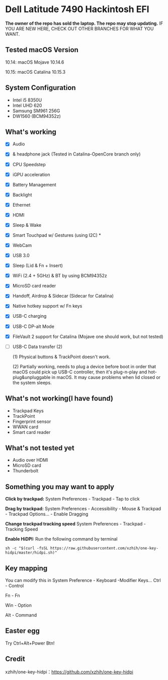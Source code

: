 # Dell Latitude 7490 Hackintosh EFI

**The owner of the repo has sold the laptop. The repo may stop updating.**
IF YOU ARE NEW HERE, CHECK OUT OTHER BRANCHES FOR WHAT YOU WANT.

## Tested macOS Version
10.14: macOS Mojave 10.14.6

10.15: macOS Catalina 10.15.3

## System Configuration
- Intel i5 8350U
- Intel UHD 620
- Samsung SM961 256G
- DW1560 (BCM94352z)

## What's working
 - [x] Audio 
  
 - [x] & headphone jack (Tested in Catalina-OpenCore branch only)

 - [x] CPU Speedstep

 - [x] iGPU acceleration

 - [x] Battery Management

 - [x] Backlight

 - [x] Ethernet

 - [x] HDMI

 - [x] Sleep & Wake

 - [x] Smart Touchpad w/ Gestures (using I2C) *

 - [x] WebCam

 - [x] USB 3.0

 - [x] Sleep (Lid & Fn + Insert)

 - [x] WiFi (2.4 + 5GHz) & BT by using BCM94352z

 - [x] MicroSD card reader 

 - [x] Handoff, Airdrop & Sidecar (Sidecar for Catalina)

 - [x] Native hotkey support w/ Fn keys

 - [x] USB-C charging

 - [x] USB-C DP-alt Mode
  
 - [x] FileVault 2 support for Catalina (Mojave one should work, but not tested)

 - [ ] USB-C Data transfer (2)
 
   (1) Physical buttons & TrackPoint doesn't work.

   (2) Partially working, needs to plug a device before boot in order that macOS could pick up USB-C controller, then it's plug-n-play and hot-plug&unpluggable in macOS. It may cause problems when lid closed or the system sleeps.

## What's not working(I have found)
- Trackpad Keys
- TrackPoint
- Fingerprint sensor
- WWAN card
- Smart card reader

## What's not tested yet
- Audio over HDMI
- MicroSD card
- Thunderbolt


## Something you may want to apply

**Click by trackpad:**
System Preferences - Trackpad - Tap to click

**Drag by trackpad:**
System Preferences - Accessibility - Mouse & Trackpad - Trackpad Options... - Enable Dragging

**Change trackpad tracking speed**
System Preferences - Trackpad - Tracking Speed

**Enable HiDPI:**
Run the following command by terminal

`sh -c "$(curl -fsSL https://raw.githubusercontent.com/xzhih/one-key-hidpi/master/hidpi.sh)"`

## Key mapping

You can modify this in System Preference - Keyboard -Modifier Keys...
Ctrl - Control

Fn - Fn

Win - Option

Alt - Command



## Easter egg
Try Ctrl+Alt+Power Btn!

## Credit
xzhih/one-key-hidpi：https://github.com/xzhih/one-key-hidpi
